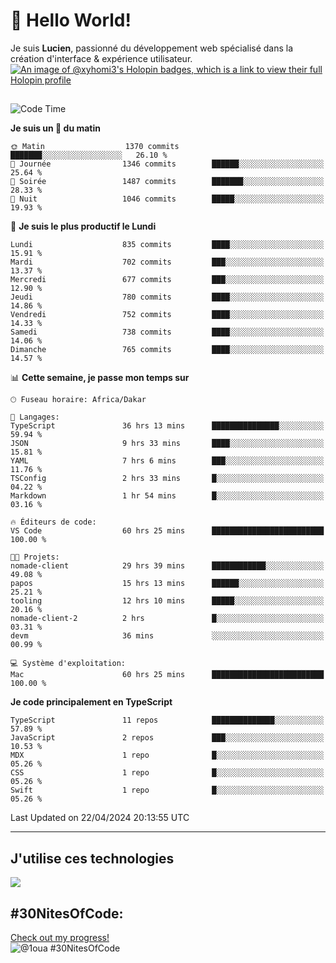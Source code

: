 # 👋 Hello World!

Je suis **Lucien**, passionné du développement web spécialisé dans la création d'interface & expérience utilisateur.
[![An image of @xyhomi3's Holopin badges, which is a link to view their full Holopin profile](https://holopin.me/xyhomi3)](https://holopin.io/@xyhomi3)

##

<!--START_SECTION:waka-->
![Code Time](http://img.shields.io/badge/Code%20Time-1%2C021%20hrs%2018%20mins-blue)

**Je suis un 🐤 du matin** 

```text
🌞 Matin                  1370 commits        ███████░░░░░░░░░░░░░░░░░░   26.10 % 
🌆 Journée                1346 commits        ██████░░░░░░░░░░░░░░░░░░░   25.64 % 
🌃 Soirée                 1487 commits        ███████░░░░░░░░░░░░░░░░░░   28.33 % 
🌙 Nuit                   1046 commits        █████░░░░░░░░░░░░░░░░░░░░   19.93 % 
```
📅 **Je suis le plus productif le Lundi** 

```text
Lundi                    835 commits         ████░░░░░░░░░░░░░░░░░░░░░   15.91 % 
Mardi                    702 commits         ███░░░░░░░░░░░░░░░░░░░░░░   13.37 % 
Mercredi                 677 commits         ███░░░░░░░░░░░░░░░░░░░░░░   12.90 % 
Jeudi                    780 commits         ████░░░░░░░░░░░░░░░░░░░░░   14.86 % 
Vendredi                 752 commits         ████░░░░░░░░░░░░░░░░░░░░░   14.33 % 
Samedi                   738 commits         ████░░░░░░░░░░░░░░░░░░░░░   14.06 % 
Dimanche                 765 commits         ████░░░░░░░░░░░░░░░░░░░░░   14.57 % 
```


📊 **Cette semaine, je passe mon temps sur** 

```text
🕑︎ Fuseau horaire: Africa/Dakar

💬 Langages: 
TypeScript               36 hrs 13 mins      ███████████████░░░░░░░░░░   59.94 % 
JSON                     9 hrs 33 mins       ████░░░░░░░░░░░░░░░░░░░░░   15.81 % 
YAML                     7 hrs 6 mins        ███░░░░░░░░░░░░░░░░░░░░░░   11.76 % 
TSConfig                 2 hrs 33 mins       █░░░░░░░░░░░░░░░░░░░░░░░░   04.22 % 
Markdown                 1 hr 54 mins        █░░░░░░░░░░░░░░░░░░░░░░░░   03.16 % 

🔥 Éditeurs de code: 
VS Code                  60 hrs 25 mins      █████████████████████████   100.00 % 

🐱‍💻 Projets: 
nomade-client            29 hrs 39 mins      ████████████░░░░░░░░░░░░░   49.08 % 
papos                    15 hrs 13 mins      ██████░░░░░░░░░░░░░░░░░░░   25.21 % 
tooling                  12 hrs 10 mins      █████░░░░░░░░░░░░░░░░░░░░   20.16 % 
nomade-client-2          2 hrs               █░░░░░░░░░░░░░░░░░░░░░░░░   03.31 % 
devm                     36 mins             ░░░░░░░░░░░░░░░░░░░░░░░░░   00.99 % 

💻 Système d'exploitation: 
Mac                      60 hrs 25 mins      █████████████████████████   100.00 % 
```

**Je code principalement en TypeScript** 

```text
TypeScript               11 repos            ██████████████░░░░░░░░░░░   57.89 % 
JavaScript               2 repos             ███░░░░░░░░░░░░░░░░░░░░░░   10.53 % 
MDX                      1 repo              █░░░░░░░░░░░░░░░░░░░░░░░░   05.26 % 
CSS                      1 repo              █░░░░░░░░░░░░░░░░░░░░░░░░   05.26 % 
Swift                    1 repo              █░░░░░░░░░░░░░░░░░░░░░░░░   05.26 % 
```




 Last Updated on 22/04/2024 20:13:55 UTC
<!--END_SECTION:waka-->
---

## J'utilise ces technologies

<p align="left">
  <a href="https://skillicons.dev">
    <img src="https://skillicons.dev/icons?i=ts,js,md,scss,tailwind,react,redux,docker,express,astro,vite,nextjs,vercel,figma,ableton" />
  </a>
</p>

## #30NitesOfCode:
  [Check out my progress!](https://www.codedex.io/@1oua/30-nites-of-code)  
  ![@1oua #30NitesOfCode](https://www.codedex.io/api/petStatus?user=1oua)
